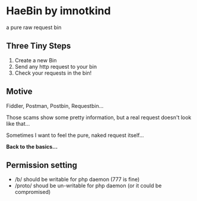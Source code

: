 # HaeBin by imnotkind
a pure raw request bin

## Three Tiny Steps

1. Create a new Bin
2. Send any http request to your bin
3. Check your requests in the bin!

## Motive

Fiddler, Postman, Postbin, Requestbin...  

Those scams show some pretty information, but a real request doesn't look like that... 

Sometimes I want to feel the pure, naked request itself... 

**Back to the basics...** 



## Permission setting

- /b/ should be writable for php daemon (777 is fine)
- /proto/ shoud be un-writable for php daemon (or it could be compromised)